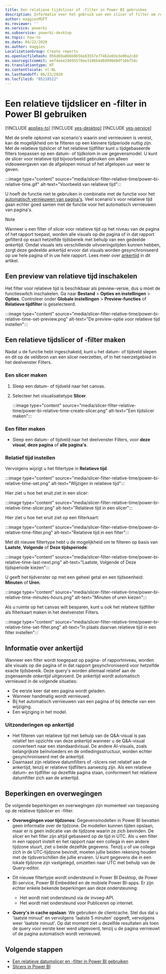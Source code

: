 ```yaml
---
title: Een relatieve tijdslicer of -filter in Power BI gebruiken
description: Informatie over het gebruik van een slicer of filter om relatieve tijdsbereiken te beperken in Power BI.
author: maggiesMSFT
ms.reviewer: ''
ms.service: powerbi
ms.subservice: powerbi-desktop
ms.topic: how-to
ms.date: 04/22/2020
ms.author: maggies
LocalizationGroup: Create reports
ms.openlocfilehash: 056d69a866b0b56e83557e77462e03e3e00a2c8d
ms.sourcegitcommit: eef4eee24695570ae3186b4d8d99660df16bf54c
ms.translationtype: HT
ms.contentlocale: nl-NL
ms.lasthandoff: 06/23/2020
ms.locfileid: "85218512"
---
```

# <a name="use-a-relative-time-slicer-and-filter-in-power-bi"></a>Een relatieve tijdslicer en -filter in Power BI gebruiken

[!INCLUDE [applies-to](../includes/applies-to.md)] [!INCLUDE [yes-desktop](../includes/yes-desktop.md)] [!INCLUDE [yes-service](../includes/yes-service.md)]

Met de snelle opkomst van scenario's waarin snel vernieuwen is vereist, kan de mogelijkheid om te filteren op een kleinere tijdperiode nuttig zijn. Met de relatieve tijdslicer of het relatieve tijdfilter kunt u tijdgebaseerde filters toepassen op een datum- of tijdkolom in uw gegevensmodel. U kunt de slicer voor relatieve tijd bijvoorbeeld gebruiken om alleen videoweergaven van de afgelopen minuut of het afgelopen uur weer te geven. 

:::image type="content" source="media/slicer-filter-relative-time/power-bi-relative-time.gif" alt-text="Voorbeeld van relatieve tijd":::

U hoeft de functie niet te gebruiken in combinatie met de functie voor het [automatisch vernieuwen van pagina's](../create-reports/desktop-automatic-page-refresh.md). Veel scenario's voor relatieve tijd gaan echter goed samen met de functie voor het automatisch vernieuwen van pagina's.  

> [!NOTE]
> Wanneer u een filter of slicer voor relatieve tijd op het niveau van de pagina of het rapport toepast, worden alle visuals op die pagina of in dat rapport gefilterd op exact hetzelfde tijdsbereik met behulp van een gedeelde *anker*tijd. Omdat visuals iets verschillende uitvoeringstijden kunnen hebben, zorgt deze gedeelde ankertijd ervoor dat visuals worden gesynchroniseerd op uw hele pagina of in uw hele rapport. Lees meer over [ankertijd](#understanding-anchor-time) in dit artikel.

## <a name="turn-on-relative-time-preview"></a>Een preview van relatieve tijd inschakelen

Het filter voor relatieve tijd is beschikbaar als preview-versie, dus u moet de functieswitch inschakelen. Ga naar **Bestand** > **Opties en instellingen** > **Opties**. Controleer onder **Globale instellingen** > **Preview-functies** of **Relatieve tijdfilter** is geselecteerd.

:::image type="content" source="media/slicer-filter-relative-time/power-bi-relative-time-set-preview.png" alt-text="De preview-optie voor relatieve tijd instellen":::

## <a name="create-a-relative-time-slicer-or-filter"></a>Een relatieve tijdslicer of -filter maken

Nadat u de functie hebt ingeschakeld, kunt u het datum- of tijdveld slepen en dit op de veldbron van een slicer neerzetten, of in het neerzetgebied in het deelvenster Filters. 

### <a name="create-a-slicer"></a>Een slicer maken

1. Sleep een datum- of tijdveld naar het canvas.

2. Selecteer het visualisatietype **Slicer**.

    :::image type="content" source="media/slicer-filter-relative-time/power-bi-relative-time-create-slicer.png" alt-text="Een tijdslicer maken":::

### <a name="create-a-filter"></a>Een filter maken
 
- Sleep een datum- of tijdveld naar het deelvenster Filters, voor **deze visual**, **deze pagina** of **alle pagina's**.

### <a name="set-relative-time"></a>Relatief tijd instellen 

Vervolgens wijzigt u het filtertype in **Relatieve tijd**.

:::image type="content" source="media/slicer-filter-relative-time/power-bi-relative-time-set.png" alt-text="Wijzigen in relatieve tijd":::
 
Hier ziet u hoe het eruit ziet in een slicer:

:::image type="content" source="media/slicer-filter-relative-time/power-bi-relative-time-slicer.png" alt-text="Relatieve tijd in een slicer":::

Hier ziet u hoe het eruit ziet op een filterkaart: 

:::image type="content" source="media/slicer-filter-relative-time/power-bi-relative-time-filter.png" alt-text="Relatieve tijd in een filter":::
 
Met dit nieuwe filtertype hebt u de mogelijkheid om te filteren op basis van **Laatste**, **Volgende** of **Deze tijdsperiode**: 

:::image type="content" source="media/slicer-filter-relative-time/power-bi-relative-time-last-next.png" alt-text="Laatste, Volgende of Deze tijdsperiode kiezen":::
 
U geeft het tijdvenster op met een geheel getal en een tijdseenheid: **Minuten** of **Uren**.
 
:::image type="content" source="media/slicer-filter-relative-time/power-bi-relative-time-minutes-hours.png" alt-text="Minuten of uren kiezen":::

Als u ruimte op het canvas wilt besparen, kunt u ook het relatieve tijdfilter als filterkaart maken in het deelvenster Filters.

:::image type="content" source="media/slicer-filter-relative-time/power-bi-relative-time-set-filter.png" alt-text="In plaats daarvan relatieve tijd in een filter instellen":::
 
## <a name="understanding-anchor-time"></a>Informatie over ankertijd

Wanneer een filter wordt toegepast op pagina- of rapportniveau, worden alle visuals op die pagina of in dat rapport gesynchroniseerd voor hetzelfde exacte tijdsbereik. Deze query's worden allemaal relatief aan de zogenaamde *ankertijd* uitgevoerd. De ankertijd wordt automatisch vernieuwd in de volgende situaties:

- De eerste keer dat een pagina wordt geladen.
- Wanneer handmatig wordt vernieuwd.
- Bij het automatisch vernieuwen van een pagina of bij detectie van een wijziging.
- Een wijziging in het model.

### <a name="anchor-time-exceptions"></a>Uitzonderingen op ankertijd

- Het filteren van relatieve tijd met behulp van de Q&A-visual is pas relatief ten opzichte van deze ankertijd wanneer u de Q&A-visual converteert naar een standaardvisual. De andere AI-visuals, zoals belangrijkste beïnvloeders en de ontledingsstructuur, worden echter gesynchroniseerd met de ankertijd. 
- Daarnaast zijn relatieve datumfilters of -slicers niet relatief aan de ankertijd, tenzij er relatieve tijdfilters aanwezig zijn. Als een relatieve datum- en tijdfilter op dezelfde pagina staan, conformeert het relatieve datumfilter zich aan de ankertijd.

## <a name="limitations-and-considerations"></a>Beperkingen en overwegingen

De volgende beperkingen en overwegingen zijn momenteel van toepassing op de relatieve tijdslicer en -filter.

- **Overwegingen voor tijdzones**: Gegevensmodellen in Power BI bevatten geen informatie over de tijdzone. De modellen kunnen tijden opslaan, maar er is geen indicatie van de tijdzone waarin ze zich bevinden. De slicer en het filter zijn altijd gebaseerd op de tijd in UTC. Als u een filter in een rapport instelt en het rapport naar een collega in een andere tijdzone stuurt, ziet u beide dezelfde gegevens. Tenzij u of uw collega zich in de UTC-tijdzone bevindt, moeten jullie beiden rekening houden met de tijdsverschillen die jullie ervaren. U kunt gegevens die in een lokale tijdzone zijn vastgelegd, omzetten naar UTC met behulp van de Query-editor.
- Dit nieuwe filtertype wordt ondersteund in Power BI Desktop, de Power BI-service, Power BI Embedded en de mobiele Power BI-apps. Er zijn echter enkele bekende beperkingen aan deze ondersteuning:

    - Het wordt niet ondersteund via de invoeg-API.
    - Het wordt niet ondersteund voor Publiceren op internet.

- **Query's in cache opslaan**: We gebruiken de clientcache. Stel dus dat u 'laatste minuut' en vervolgens 'laatste 5 minuten' opgeeft, vervolgens weer 'laatste minuut'. Op dat moment ziet u dezelfde resultaten als toen de query voor eerste keer werd uitgevoerd, tenzij u de pagina vernieuwt of de pagina automatisch wordt vernieuwd.

## <a name="next-steps"></a>Volgende stappen

- [Een relatieve datumslicer en -filter in Power BI gebruiken](../visuals/desktop-slicer-filter-date-range.md)
- [Slicers in Power BI](../visuals/power-bi-visualization-slicers.md)

